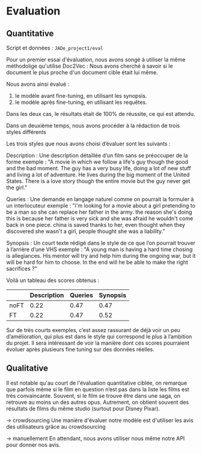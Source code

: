 # Evaluation 

## Quantitative

Script et données : `JADe_project1/eval`

Pour un premier essai d'évaluation, nous avons songé à utiliser la même méthodolige qu'utilise Doc2Vec : Nous avons cherché à savoir si le document le plus proche d'un document cible était lui même. 

Nous avons ainsi évalué :
1. le modèle avant fine-tuning, en utilisant les synopsis. 
2. le modèle après fine-tuning, en utilisant les requêtes.

Dans les deux cas, le résultats était de 100% de réussite, ce qui est attendu.

Dans un deuxième temps, nous avons procéder à la rédaction de trois styles différents 

Les trois styles que nous avons choisi d’évaluer sont les suivants :

Description :
Une description détaillée d’un film sans se préoccuper de la forme
exemple : "A movie in which we follow a life's guy though the good and the bad moment. The guy has a very busy life, doing a lot of new stuff and living a lot of adventure. He lives during the big moment of the United States. There is a love story though the entire movie but the guy never get the girl."


Queries :
Une demande en langage naturel comme on pourrait la formuler à un interlocuteur 
exemple : "i'm looking for a movie about a girl pretending to be a man so she can replace her father in the army. the reason she's doing this is because her father is very sick and she was afraid he wouldn't come back in one piece. china is saved thanks to her, even thought when they discovered she wasn't a girl, people thought she was a liability."


Synopsis :
Un court texte rédigé dans le style de ce que l’on pourrait trouver à l’arrière d’une VHS
exemple : "A young man is having a hard time chosing is allegiances. His mentor will try and help him during the ongoing war, but it will be hard for him to choose. In the end will he be able to make the right sacrifices ?"

Voilà un tableau des scores obtenus :

|      | Description | Queries | Synopsis |
|------|-------------|---------|----------|
| noFT | 0.22        | 0.47    | 0.47     |
| FT   | 0.22        | 0.47    | 0.52     |

Sur de très courts exemples, c’est assez rassurant de déjà voir un peu d’amélioration, qui plus est dans le style qui correspond le plus à l’ambition du projet.
Il sera intéressant de voir la manière dont ces scores pourraient évoluer après plusieurs fine tuning sur des données réelles.

## Qualitative 

Il est notable qu'au court de l'évaluation quantitative ciblée, on remarque que parfois même si le film en question n’est pas dans la liste les films est très convaincante. Souvent, si le film se trouve être dans une saga, on retrouve au moins un des autres opus. Autrement, on obtient souvent des résultats de films du même studio (surtout pour Disney Pixar).

-> crowdsourcing 
Une manière d'évaluer notre modèle est d'utiliser les avis des utilisateurs grâce au crowdsourcing

-> manuellement 
En attendant, nous avons utiliser nous même notre API pour donner nos avis. 